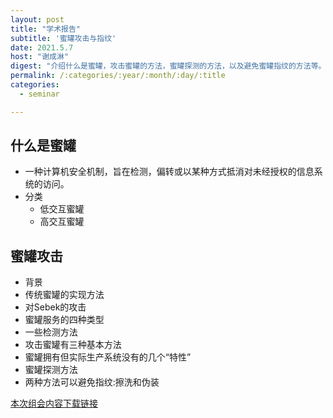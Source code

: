 ```yaml
---
layout: post
title: "学术报告"
subtitle: '蜜罐攻击与指纹'
date: 2021.5.7
host: "谢成淋"
digest: "介绍什么是蜜罐，攻击蜜罐的方法，蜜罐探测的方法，以及避免蜜罐指纹的方法等。"
permalink: /:categories/:year/:month/:day/:title
categories:
  - seminar

---
```


## 什么是蜜罐
+ 一种计算机安全机制，旨在检测，偏转或以某种方式抵消对未经授权的信息系统的访问。
+ 分类
  + 低交互蜜罐
  + 高交互蜜罐

## 蜜罐攻击
+ 背景
+ 传统蜜罐的实现方法
+ 对Sebek的攻击
+ 蜜罐服务的四种类型
+ 一些检测方法
+ 攻击蜜罐有三种基本方法
+ 蜜罐拥有但实际生产系统没有的几个“特性”
+ 蜜罐探测方法
+ 两种方法可以避免指纹:擦洗和伪装

[本次组会内容下载链接](https://github.com/xxycfhb/img_website/blob/main/seminar/%E8%9C%9C%E7%BD%90%E6%94%BB%E5%87%BB%E4%B8%8E%E6%8C%87%E7%BA%B9.pptx)